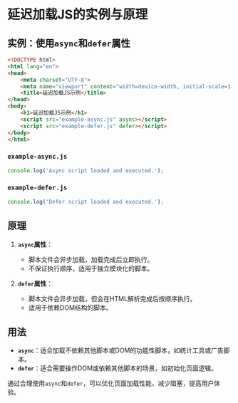 # 延迟加载JS的实例与原理

## 实例：使用`async`和`defer`属性

```html
<!DOCTYPE html>
<html lang="en">
<head>
    <meta charset="UTF-8">
    <meta name="viewport" content="width=device-width, initial-scale=1.0">
    <title>延迟加载JS示例</title>
</head>
<body>
    <h1>延迟加载JS示例</h1>
    <script src="example-async.js" async></script>
    <script src="example-defer.js" defer></script>
</body>
</html>
```

### `example-async.js`
```javascript
console.log('Async script loaded and executed.');
```

### `example-defer.js`
```javascript
console.log('Defer script loaded and executed.');
```

## 原理

1. **`async`属性**：
     - 脚本文件会异步加载，加载完成后立即执行。
     - 不保证执行顺序，适用于独立模块化的脚本。

2. **`defer`属性**：
     - 脚本文件会异步加载，但会在HTML解析完成后按顺序执行。
     - 适用于依赖DOM结构的脚本。

## 用法

- **`async`**：适合加载不依赖其他脚本或DOM的功能性脚本，如统计工具或广告脚本。
- **`defer`**：适合需要操作DOM或依赖其他脚本的场景，如初始化页面逻辑。

通过合理使用`async`和`defer`，可以优化页面加载性能，减少阻塞，提高用户体验。